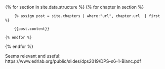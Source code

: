 ---
---
<head>
    <link href="/css/print.css" rel="stylesheet" type="text/css" />
<script src="https://unpkg.com/pagedjs/dist/paged.js"></script>    
</head>

<body>

{% for section in site.data.structure %}
    {% for chapter in section %}
        
        {% assign post = site.chapters | where:"url", chapter.url  | first %}

        {{post.content}}

    {% endfor %}
{% endfor %}



<script>
let paged = new Previewer();
let flow = paged.preview(DOMContent, ["/css/print.css"], document.body).then((flow) => {
	console.log("Rendered", flow.total, "pages.");
})
</script>

<!-->
Seems relevant and useful: https://www.edrlab.org/public/slides/dps2019/DPS-s6-1-Blanc.pdf
<!-->


</body>
